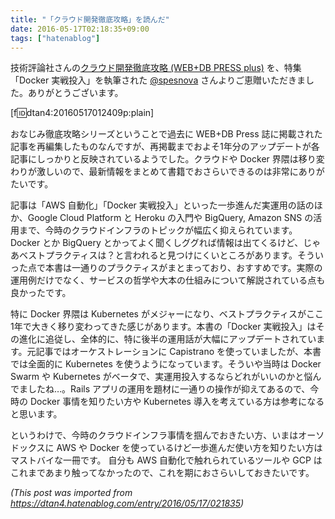 ```yaml
---
title: "「クラウド開発徹底攻略」を読んだ"
date: 2016-05-17T02:18:35+09:00
tags: ["hatenablog"]
---
```


技術評論社さんの[クラウド開発徹底攻略 (WEB+DB PRESS plus)](http://gihyo.jp/book/2016/978-4-7741-8095-3) を、特集「Docker 実戦投入」を執筆された [@spesnova](https://twitter.com/spesnova) さんよりご恵贈いただきました。ありがとうございます。

[f:id:dtan4:20160517012409p:plain]

おなじみ徹底攻略シリーズということで過去に WEB+DB Press 誌に掲載された記事を再編集したものなんですが、再掲載までおよそ1年分のアップデートが各記事にしっかりと反映されているようでした。クラウドや Docker 界隈は移り変わりが激しいので、最新情報をまとめて書籍でおさらいできるのは非常にありがたいです。

記事は「AWS 自動化」「Docker 実戦投入」といった一歩進んだ実運用の話のほか、Google Cloud Platform と Heroku の入門や BigQuery, Amazon SNS の活用まで、今時のクラウドインフラのトピックが幅広く抑えられています。Docker とか BigQuery とかってよく聞くしググれば情報は出てくるけど、じゃあベストプラクティスは？と言われると見つけにくいところがあります。そういった点で本書は一通りのプラクティスがまとまっており、おすすめです。実際の運用例だけでなく、サービスの哲学や大本の仕組みについて解説されている点も良かったです。

特に Docker 界隈は Kubernetes がメジャーになり、ベストプラクティスがここ1年で大きく移り変わってきた感じがあります。本書の「Docker 実戦投入」はその進化に追従し、全体的に、特に後半の運用話が大幅にアップデートされています。元記事ではオーケストレーションに Capistrano を使っていましたが、本書では全面的に Kubernetes を使うようになっています。そういや当時は Docker Swarm や Kubernetes がベータで、実運用投入するならどれがいいのかと悩んでましたね…。Rails アプリの運用を題材に一通りの操作が抑えてあるので、今時の Docker 事情を知りたい方や Kubernetes 導入を考えている方は参考になると思います。

というわけで、今時のクラウドインフラ事情を掴んでおきたい方、いまはオーソドックスに AWS や Docker を使っているけど一歩進んだ使い方を知りたい方はマストバイな一冊です。
自分も AWS 自動化で触れられているツールや GCP はこれまであまり触ってなかったので、これを期におさらいしておきたいです。

*(This post was imported from https://dtan4.hatenablog.com/entry/2016/05/17/021835)*
